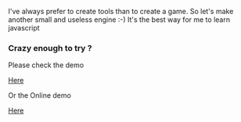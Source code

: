 I've always prefer to create tools than to create a game.
So let's make another small and useless engine :-)
It's the best way for me to learn javascript

### Crazy enough to try ?

Please check the demo

[Here](https://github.com/DomDumont/rpgbaker-demo)

Or the Online demo

[Here](https://domdumont.github.io/rpgbaker-demo/)
